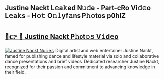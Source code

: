 ## Justine Nackt L𝚎a𝚔ed N𝚞𝚍e - Part-cRo Vi𝚍𝚎o L𝚎a𝚔s - H𝚘𝚝 O𝚗𝚕yf𝚊ns P𝚑𝚘tos p0hIZ

# <h2><a href="http://kfb7hqc.oniu.top/?m=Justine+Nackt">🔗👉 🔴 Justine Nackt P𝚑ot𝚘𝚜 V𝚒d𝚎o</a></h2>

[![Justine Nackt Nu𝚍e𝚜](https://i.imgur.com/0qMVB7G.gif)](http://kfb7hqc.oniu.top/?m=Justine+Nackt)
Digital artist and web entertainer Justine Nackt, famed for publishing dance and lifestyle material via solo and collaborative dance presentations and brief videos. Dedicated researcher Justine Nackt, recognized for their passion and commitment to advancing knowledge in their field.  
